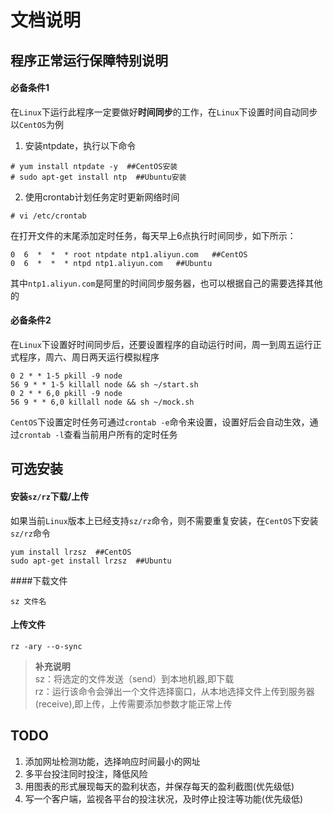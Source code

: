 文档说明
========

## 程序正常运行保障特别说明
#### 必备条件1
在`Linux`下运行此程序一定要做好**时间同步**的工作，在`Linux`下设置时间自动同步
以`CentOS`为例
1. 安装ntpdate，执行以下命令
```shell
# yum install ntpdate -y  ##CentOS安装
# sudo apt-get install ntp  ##Ubuntu安装
```
2. 使用crontab计划任务定时更新网络时间
```shell
# vi /etc/crontab
```
在打开文件的末尾添加定时任务，每天早上6点执行时间同步，如下所示：
```shell
0  6  *  *  * root ntpdate ntp1.aliyun.com   ##CentOS
0  6  *  *  * ntpd ntp1.aliyun.com   ##Ubuntu
```
 其中`ntp1.aliyun.com`是阿里的时间同步服务器，也可以根据自己的需要选择其他的
#### 必备条件2
在`Linux`下设置好时间同步后，还要设置程序的自动运行时间，周一到周五运行正式程序，周六、周日两天运行模拟程序
```shell
0 2 * * 1-5 pkill -9 node
56 9 * * 1-5 killall node && sh ~/start.sh
0 2 * * 6,0 pkill -9 node
56 9 * * 6,0 killall node && sh ~/mock.sh
```
`CentOS`下设置定时任务可通过`crontab -e`命令来设置，设置好后会自动生效，通过`crontab -l`查看当前用户所有的定时任务

## 可选安装
#### 安装`sz/rz`下载/上传
如果当前`Linux`版本上已经支持`sz/rz`命令，则不需要重复安装，在`CentOS`下安装`sz/rz`命令
```shell
yum install lrzsz  ##CentOS
sudo apt-get install lrzsz  ##Ubuntu
```
####下载文件

```shell
sz 文件名
```

#### 上传文件

```shell
rz -ary --o-sync
```


> **补充说明**   
> sz：将选定的文件发送（send）到本地机器,即下载  
> rz：运行该命令会弹出一个文件选择窗口，从本地选择文件上传到服务器(receive),即上传，上传需要添加参数才能正常上传

## TODO

1. 添加网址检测功能，选择响应时间最小的网址
2. 多平台投注同时投注，降低风险
3. 用图表的形式展现每天的盈利状态，并保存每天的盈利截图(优先级低)
4. 写一个客户端，监视各平台的投注状况，及时停止投注等功能(优先级低)
